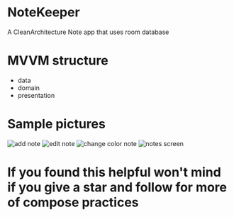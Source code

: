 # NoteKeeper
A CleanArchitecture Note app that uses room database


# MVVM structure
- data
- domain
- presentation

# Sample pictures
![add note](https://user-images.githubusercontent.com/106010697/216807873-b38797fd-759e-4d92-88cf-fad879a2dc18.jpg)
![edit note](https://user-images.githubusercontent.com/106010697/216807889-dfebf759-52c0-413a-bd21-abd6277de1d7.jpg)
![change color note](https://user-images.githubusercontent.com/106010697/216807895-30d4e9ed-4917-463d-9e0a-0f67ef96c8de.jpg)
![notes screen](https://user-images.githubusercontent.com/106010697/216807900-2fd38e0c-741a-4b6a-afd6-1b4f38a3ed3d.jpg)

# If you found this helpful won't mind if you give a star and follow for more of compose practices
